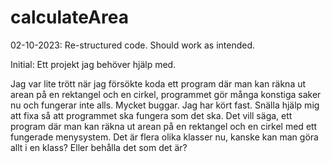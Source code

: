 # calculateArea

02-10-2023:
Re-structured code. Should work as intended.


Initial: 
Ett projekt jag behöver hjälp med.

Jag var lite trött när jag försökte koda ett program där man kan räkna ut arean på en rektangel och en cirkel, programmet gör många konstiga saker nu
och fungerar inte alls. Mycket buggar. Jag har kört fast.
Snälla hjälp mig att fixa så att programmet ska fungera som det ska.
Det vill säga, ett program där man kan räkna ut arean på en rektangel och en cirkel med ett fungerade menysystem. Det är flera olika klasser nu,
kanske kan man göra allt i en klass? Eller behålla det som det är?
